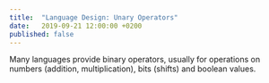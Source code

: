 ```yaml
---
title:  "Language Design: Unary Operators"
date:   2019-09-21 12:00:00 +0200
published: false
---
```


Many languages provide binary operators, usually for operations on numbers (addition, multiplication),
bits (shifts) and boolean values.
